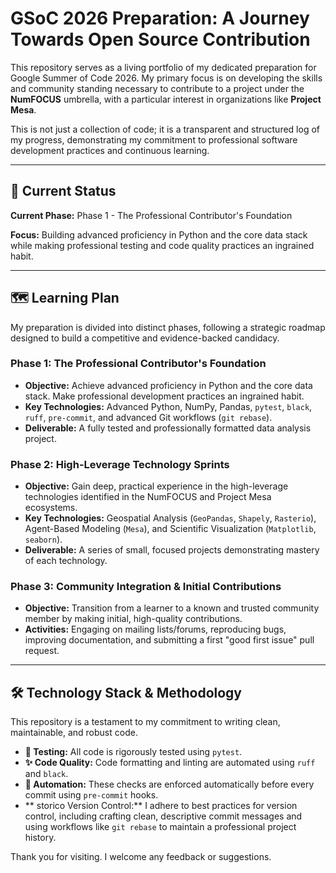 # GSoC 2026 Preparation: A Journey Towards Open Source Contribution

This repository serves as a living portfolio of my dedicated preparation for Google Summer of Code 2026. My primary focus is on developing the skills and community standing necessary to contribute to a project under the **NumFOCUS** umbrella, with a particular interest in organizations like **Project Mesa**.

This is not just a collection of code; it is a transparent and structured log of my progress, demonstrating my commitment to professional software development practices and continuous learning.

---

## 🎯 Current Status

**Current Phase:** Phase 1 - The Professional Contributor's Foundation

**Focus:** Building advanced proficiency in Python and the core data stack while making professional testing and code quality practices an ingrained habit.

---

## 🗺️ Learning Plan

My preparation is divided into distinct phases, following a strategic roadmap designed to build a competitive and evidence-backed candidacy.

### Phase 1: The Professional Contributor's Foundation
* **Objective:** Achieve advanced proficiency in Python and the core data stack. Make professional development practices an ingrained habit.
* **Key Technologies:** Advanced Python, NumPy, Pandas, `pytest`, `black`, `ruff`, `pre-commit`, and advanced Git workflows (`git rebase`).
* **Deliverable:** A fully tested and professionally formatted data analysis project.

### Phase 2: High-Leverage Technology Sprints
* **Objective:** Gain deep, practical experience in the high-leverage technologies identified in the NumFOCUS and Project Mesa ecosystems.
* **Key Technologies:** Geospatial Analysis (`GeoPandas`, `Shapely`, `Rasterio`), Agent-Based Modeling (`Mesa`), and Scientific Visualization (`Matplotlib`, `seaborn`).
* **Deliverable:** A series of small, focused projects demonstrating mastery of each technology.

### Phase 3: Community Integration & Initial Contributions
* **Objective:** Transition from a learner to a known and trusted community member by making initial, high-quality contributions.
* **Activities:** Engaging on mailing lists/forums, reproducing bugs, improving documentation, and submitting a first "good first issue" pull request.

---

## 🛠️ Technology Stack & Methodology

This repository is a testament to my commitment to writing clean, maintainable, and robust code.

* **🧪 Testing:** All code is rigorously tested using `pytest`.
* **✨ Code Quality:** Code formatting and linting are automated using `ruff` and `black`.
* **🤖 Automation:** These checks are enforced automatically before every commit using `pre-commit` hooks.
* ** storico Version Control:** I adhere to best practices for version control, including crafting clean, descriptive commit messages and using workflows like `git rebase` to maintain a professional project history.

Thank you for visiting. I welcome any feedback or suggestions.
